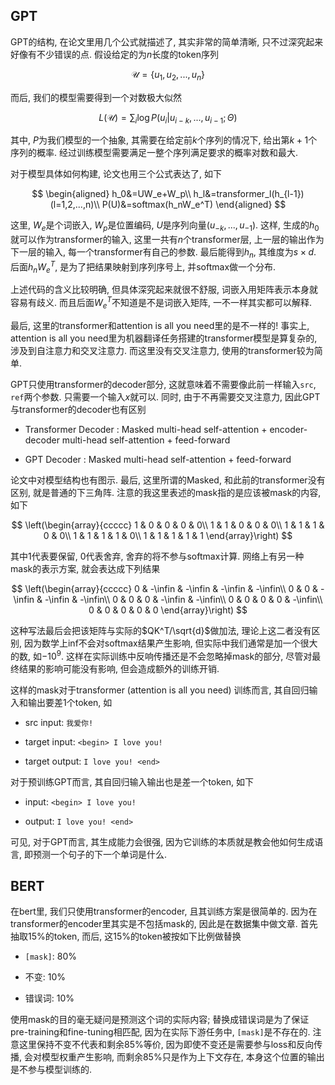 ## GPT

GPT的结构, 在论文里用几个公式就描述了, 其实非常的简单清晰, 只不过深究起来好像有不少错误的点. 假设给定的为$n$长度的token序列

$$
\mathcal{U}=\{u_1,u_2,...,u_n\}
$$

而后, 我们的模型需要得到一个对数极大似然

$$
L(\mathcal{U})=\sum_{i}\log P(u_i|u_{i-k},...,u_{i-1};\Theta)
$$

其中, $P$为我们模型的一个抽象, 其需要在给定前$k$个序列的情况下, 给出第$k+1$个序列的概率. 经过训练模型需要满足一整个序列满足要求的概率对数和最大.

对于模型具体如何构建, 论文也用三个公式表达了, 如下

$$
\begin{aligned}
h_0&=UW_e+W_p\\
h_l&=transformer_l(h_{l-1})(l=1,2,...,n)\\
P(U)&=softmax(h_nW_e^T)
\end{aligned}
$$

这里, $W_e$是个词嵌入, $W_p$是位置编码, $U$是序列向量$(u_{-k},...,u_{-1})$. 这样, 生成的$h_0$就可以作为transformer的输入, 这里一共有$n$个transformer层, 上一层的输出作为下一层的输入, 每一个transformer有自己的参数. 最后能得到$h_n$, 其维度为$s\times d$. 后面$h_nW_e^T$, 是为了把结果映射到序列序号上, 并softmax做一个分布.

上述代码的含义比较明确, 但具体深究起来就很不舒服, 词嵌入用矩阵表示本身就容易有歧义. 而且后面$W_e^T$不知道是不是词嵌入矩阵, 一不一样其实都可以解释.

最后, 这里的transformer和attention is all you need里的是不一样的! 事实上, attention is all you need里为机器翻译任务搭建的transformer模型是算复杂的, 涉及到自注意力和交叉注意力. 而这里没有交叉注意力, 使用的transformer较为简单.

GPT只使用transformer的decoder部分, 这就意味着不需要像此前一样输入`src`, `ref`两个参数. 只需要一个输入$x$就可以. 同时, 由于不再需要交叉注意力, 因此GPT与transformer的decoder也有区别

- Transformer Decoder : Masked multi-head self-attention + encoder-decoder multi-head self-attention + feed-forward

- GPT Decoder : Masked multi-head self-attention + feed-forward

论文中对模型结构也有图示. 最后, 这里所谓的Masked, 和此前的transformer没有区别, 就是普通的下三角阵. 注意的我这里表述的mask指的是应该被mask的内容, 如下

$$
\left(\begin{array}{ccccc} 
1 & 0 & 0 & 0 & 0\\
1 & 1 & 0 & 0 & 0\\
1 & 1 & 1 & 0 & 0\\
1 & 1 & 1 & 1 & 0\\
1 & 1 & 1 & 1 & 1
\end{array}\right)
$$

其中1代表要保留, 0代表舍弃, 舍弃的将不参与softmax计算. 网络上有另一种mask的表示方案, 就会表达成下列结果

$$
\left(\begin{array}{ccccc} 
0 & -\infin & -\infin & -\infin & -\infin\\
0 & 0 & -\infin & -\infin & -\infin\\
0 & 0 & 0 & -\infin & -\infin\\
0 & 0 & 0 & 0 & -\infin\\
0 & 0 & 0 & 0 & 0
\end{array}\right)
$$

这种写法最后会把该矩阵与实际的$QK^T/\sqrt{d}$做加法, 理论上这二者没有区别, 因为数学上inf不会对softmax结果产生影响, 但实际中我们通常是加一个很大的数, 如$-10^9$. 这样在实际训练中反响传播还是不会忽略掉mask的部分, 尽管对最终结果的影响可能没有影响, 但会造成额外的训练开销.

这样的mask对于transformer (attention is all you need) 训练而言, 其自回归输入和输出要差1个token, 如

- src input: `我爱你!`

- target input: `<begin> I love you!`

- target output: `I love you! <end>`

对于预训练GPT而言, 其自回归输入输出也是差一个token, 如下

- input: `<begin> I love you!`

- output: `I love you! <end>`

可见, 对于GPT而言, 其生成能力会很强, 因为它训练的本质就是教会他如何生成语言, 即预测一个句子的下一个单词是什么.

## BERT

在bert里, 我们只使用transformer的encoder, 且其训练方案是很简单的. 因为在transformer的encoder里其实是不包括mask的, 因此是在数据集中做文章. 首先抽取$15\%$的token, 而后, 这$15\%$的token被按如下比例做替换

- `[mask]`: $80\%$

- 不变: $10\%$

- 错误词: $10\%$

使用mask的目的毫无疑问是预测这个词的实际内容; 替换成错误词是为了保证pre-training和fine-tuning相匹配, 因为在实际下游任务中, `[mask]`是不存在的. 注意这里保持不变不代表和剩余$85\%$等价, 因为即使不变还是需要参与loss和反向传播, 会对模型权重产生影响, 而剩余$85\%$只是作为上下文存在, 本身这个位置的输出是不参与模型训练的.
